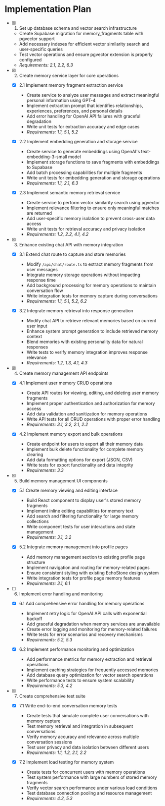 # Implementation Plan

- [x] 1. Set up database schema and vector search infrastructure
  - Create Supabase migration for memory_fragments table with pgvector support
  - Add necessary indexes for efficient vector similarity search and user-specific queries
  - Test vector operations and ensure pgvector extension is properly configured
  - _Requirements: 2.1, 2.2, 6.3_

- [x] 2. Create memory service layer for core operations
  - [x] 2.1 Implement memory fragment extraction service
    - Create service to analyze user messages and extract meaningful personal information using GPT-4
    - Implement extraction prompt that identifies relationships, experiences, preferences, and personal details
    - Add error handling for OpenAI API failures with graceful degradation
    - Write unit tests for extraction accuracy and edge cases
    - _Requirements: 1.1, 5.1, 5.2_

  - [x] 2.2 Implement embedding generation and storage service
    - Create service to generate embeddings using OpenAI's text-embedding-3-small model
    - Implement storage functions to save fragments with embeddings to Supabase
    - Add batch processing capabilities for multiple fragments
    - Write unit tests for embedding generation and storage operations
    - _Requirements: 1.1, 2.1, 6.3_

  - [x] 2.3 Implement semantic memory retrieval service
    - Create service to perform vector similarity search using pgvector
    - Implement relevance filtering to ensure only meaningful matches are returned
    - Add user-specific memory isolation to prevent cross-user data access
    - Write unit tests for retrieval accuracy and privacy isolation
    - _Requirements: 1.2, 2.2, 4.1, 4.2_

- [x] 3. Enhance existing chat API with memory integration
  - [x] 3.1 Extend chat route to capture and store memories
    - Modify `/api/chat/route.ts` to extract memory fragments from user messages
    - Integrate memory storage operations without impacting response time
    - Add background processing for memory operations to maintain conversation flow
    - Write integration tests for memory capture during conversations
    - _Requirements: 1.1, 5.1, 5.2, 6.2_

  - [x] 3.2 Integrate memory retrieval into response generation
    - Modify chat API to retrieve relevant memories based on current user input
    - Enhance system prompt generation to include retrieved memory context
    - Blend memories with existing personality data for natural responses
    - Write tests to verify memory integration improves response relevance
    - _Requirements: 1.2, 1.3, 4.1, 4.3_

- [x] 4. Create memory management API endpoints
  - [x] 4.1 Implement user memory CRUD operations
    - Create API routes for viewing, editing, and deleting user memory fragments
    - Implement proper authentication and authorization for memory access
    - Add data validation and sanitization for memory operations
    - Write API tests for all CRUD operations with proper error handling
    - _Requirements: 3.1, 3.2, 2.1, 2.2_

  - [x] 4.2 Implement memory export and bulk operations
    - Create endpoint for users to export all their memory data
    - Implement bulk delete functionality for complete memory clearing
    - Add data formatting options for export (JSON, CSV)
    - Write tests for export functionality and data integrity
    - _Requirements: 3.3_

- [x] 5. Build memory management UI components
  - [x] 5.1 Create memory viewing and editing interface
    - Build React component to display user's stored memory fragments
    - Implement inline editing capabilities for memory text
    - Add search and filtering functionality for large memory collections
    - Write component tests for user interactions and state management
    - _Requirements: 3.1, 3.2_

  - [x] 5.2 Integrate memory management into profile pages
    - Add memory management section to existing profile page structure
    - Implement navigation and routing for memory-related pages
    - Ensure consistent styling with existing EchoStone design system
    - Write integration tests for profile page memory features
    - _Requirements: 3.1, 6.1_

- [ ] 6. Implement error handling and monitoring
  - [x] 6.1 Add comprehensive error handling for memory operations
    - Implement retry logic for OpenAI API calls with exponential backoff
    - Add graceful degradation when memory services are unavailable
    - Create error logging and monitoring for memory-related failures
    - Write tests for error scenarios and recovery mechanisms
    - _Requirements: 5.2, 5.3_

  - [x] 6.2 Implement performance monitoring and optimization
    - Add performance metrics for memory extraction and retrieval operations
    - Implement caching strategies for frequently accessed memories
    - Add database query optimization for vector search operations
    - Write performance tests to ensure system scalability
    - _Requirements: 5.3, 4.2_

- [x] 7. Create comprehensive test suite
  - [x] 7.1 Write end-to-end conversation memory tests
    - Create tests that simulate complete user conversations with memory capture
    - Test memory retrieval and integration in subsequent conversations
    - Verify memory accuracy and relevance across multiple conversation sessions
    - Test user privacy and data isolation between different users
    - _Requirements: 1.1, 1.2, 2.1, 2.2_

  - [x] 7.2 Implement load testing for memory system
    - Create tests for concurrent users with memory operations
    - Test system performance with large numbers of stored memory fragments
    - Verify vector search performance under various load conditions
    - Test database connection pooling and resource management
    - _Requirements: 4.2, 5.3_